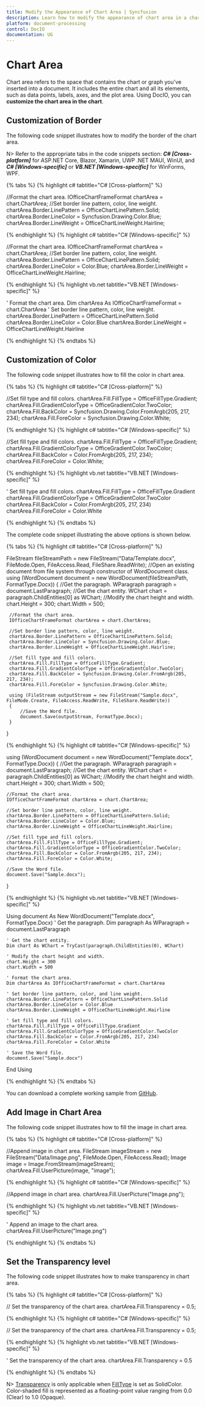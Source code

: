 ```yaml
---
title: Modify the Appearance of Chart Area | Syncfusion
description: Learn how to modify the appearance of chart area in a chart in a Word document using Syncfusion .NET Word (DocIO) library without Microsoft Word.
platform: document-processing
control: DocIO
documentation: UG
---
```


# Chart Area

Chart area refers to the space that contains the chart or graph you've inserted into a document. It includes the entire chart and all its elements, such as data points, labels, axes, and the plot area. Using DocIO, you can **customize the chart area in the chart**.

## Customization of Border

The following code snippet illustrates how to modify the border of the chart area.

N> Refer to the appropriate tabs in the code snippets section: ***C# [Cross-platform]*** for ASP.NET Core, Blazor, Xamarin, UWP .NET MAUI, WinUI, and ***C# [Windows-specific]*** or ***VB.NET [Windows-specific]*** for WinForms, WPF.

{% tabs %}
{% highlight c# tabtitle="C# [Cross-platform]" %}

//Format the chart area.
IOfficeChartFrameFormat chartArea = chart.ChartArea;
//Set border line pattern, color, line weight.
chartArea.Border.LinePattern = OfficeChartLinePattern.Solid;
chartArea.Border.LineColor = Syncfusion.Drawing.Color.Blue;
chartArea.Border.LineWeight = OfficeChartLineWeight.Hairline;

{% endhighlight %}
{% highlight c# tabtitle="C# [Windows-specific]" %}

//Format the chart area.
IOfficeChartFrameFormat chartArea = chart.ChartArea;
//Set border line pattern, color, line weight.
chartArea.Border.LinePattern = OfficeChartLinePattern.Solid;
chartArea.Border.LineColor = Color.Blue;
chartArea.Border.LineWeight = OfficeChartLineWeight.Hairline;

{% endhighlight %}
{% highlight vb.net tabtitle="VB.NET [Windows-specific]" %}

' Format the chart area.
Dim chartArea As IOfficeChartFrameFormat = chart.ChartArea
' Set border line pattern, color, line weight.
chartArea.Border.LinePattern = OfficeChartLinePattern.Solid
chartArea.Border.LineColor = Color.Blue
chartArea.Border.LineWeight = OfficeChartLineWeight.Hairline

{% endhighlight %}
{% endtabs %}

## Customization of Color

The following code snippet illustrates how to fill the color in chart area.

{% tabs %}
{% highlight c# tabtitle="C# [Cross-platform]" %}

//Set fill type and fill colors.
chartArea.Fill.FillType = OfficeFillType.Gradient;
chartArea.Fill.GradientColorType = OfficeGradientColor.TwoColor;
chartArea.Fill.BackColor = Syncfusion.Drawing.Color.FromArgb(205, 217, 234);
chartArea.Fill.ForeColor = Syncfusion.Drawing.Color.White;

{% endhighlight %}
{% highlight c# tabtitle="C# [Windows-specific]" %}

//Set fill type and fill colors.
chartArea.Fill.FillType = OfficeFillType.Gradient;
chartArea.Fill.GradientColorType = OfficeGradientColor.TwoColor;
chartArea.Fill.BackColor = Color.FromArgb(205, 217, 234);
chartArea.Fill.ForeColor = Color.White;

{% endhighlight %}
{% highlight vb.net tabtitle="VB.NET [Windows-specific]" %}

' Set fill type and fill colors.
chartArea.Fill.FillType = OfficeFillType.Gradient
chartArea.Fill.GradientColorType = OfficeGradientColor.TwoColor
chartArea.Fill.BackColor = Color.FromArgb(205, 217, 234)
chartArea.Fill.ForeColor = Color.White

{% endhighlight %}
{% endtabs %}

The complete code snippet illustrating the above options is shown below.

{% tabs %}
{% highlight c# tabtitle="C# [Cross-platform]" %}

FileStream fileStreamPath = new FileStream("Data/Template.docx", FileMode.Open, FileAccess.Read, FileShare.ReadWrite);
 //Open an existing document from file system through constructor of WordDocument class.
 using (WordDocument document = new WordDocument(fileStreamPath, FormatType.Docx))
 {
     //Get the paragraph.
     WParagraph paragraph = document.LastParagraph;
     //Get the chart entity.
     WChart chart = paragraph.ChildEntities[0] as WChart;
     //Modify the chart height and width.
     chart.Height = 300;
     chart.Width = 500;

     //Format the chart area.
     IOfficeChartFrameFormat chartArea = chart.ChartArea;

     //Set border line pattern, color, line weight.
     chartArea.Border.LinePattern = OfficeChartLinePattern.Solid;
     chartArea.Border.LineColor = Syncfusion.Drawing.Color.Blue;
     chartArea.Border.LineWeight = OfficeChartLineWeight.Hairline;

     //Set fill type and fill colors.
     chartArea.Fill.FillType = OfficeFillType.Gradient;
     chartArea.Fill.GradientColorType = OfficeGradientColor.TwoColor;
     chartArea.Fill.BackColor = Syncfusion.Drawing.Color.FromArgb(205, 217, 234);
     chartArea.Fill.ForeColor = Syncfusion.Drawing.Color.White;

     using (FileStream outputStream = new FileStream("Sample.docx", FileMode.Create, FileAccess.ReadWrite, FileShare.ReadWrite))
     {
         //Save the Word file.
         document.Save(outputStream, FormatType.Docx);
     }
 }


{% endhighlight %}
{% highlight c# tabtitle="C# [Windows-specific]" %}

using (WordDocument document = new WordDocument("Template.docx", FormatType.Docx))
{
    //Get the paragraph.
    WParagraph paragraph = document.LastParagraph;
    //Get the chart entity.
    WChart chart = paragraph.ChildEntities[0] as WChart;
    //Modify the chart height and width.
    chart.Height = 300;
    chart.Width = 500;

    //Format the chart area.
    IOfficeChartFrameFormat chartArea = chart.ChartArea;

    //Set border line pattern, color, line weight.
    chartArea.Border.LinePattern = OfficeChartLinePattern.Solid;
    chartArea.Border.LineColor = Color.Blue;
    chartArea.Border.LineWeight = OfficeChartLineWeight.Hairline;

    //Set fill type and fill colors.
    chartArea.Fill.FillType = OfficeFillType.Gradient;
    chartArea.Fill.GradientColorType = OfficeGradientColor.TwoColor;
    chartArea.Fill.BackColor = Color.FromArgb(205, 217, 234);
    chartArea.Fill.ForeColor = Color.White;

    //Save the Word file.
    document.Save("Sample.docx");
}

{% endhighlight %}
{% highlight vb.net tabtitle="VB.NET [Windows-specific]" %}

Using document As New WordDocument("Template.docx", FormatType.Docx)
    ' Get the paragraph.
    Dim paragraph As WParagraph = document.LastParagraph

    ' Get the chart entity.
    Dim chart As WChart = TryCast(paragraph.ChildEntities(0), WChart)

    ' Modify the chart height and width.
    chart.Height = 300
    chart.Width = 500

    ' Format the chart area.
    Dim chartArea As IOfficeChartFrameFormat = chart.ChartArea

    ' Set border line pattern, color, and line weight.
    chartArea.Border.LinePattern = OfficeChartLinePattern.Solid
    chartArea.Border.LineColor = Color.Blue
    chartArea.Border.LineWeight = OfficeChartLineWeight.Hairline

    ' Set fill type and fill colors.
    chartArea.Fill.FillType = OfficeFillType.Gradient
    chartArea.Fill.GradientColorType = OfficeGradientColor.TwoColor
    chartArea.Fill.BackColor = Color.FromArgb(205, 217, 234)
    chartArea.Fill.ForeColor = Color.White

    ' Save the Word file.
    document.Save("Sample.docx")
End Using

{% endhighlight %}
{% endtabs %}

You can download a complete working sample from [GitHub](https://github.com/SyncfusionExamples/DocIO-Examples/tree/main/Charts/Format-Chart-Area/.NET).

## Add Image in Chart Area

The following code snippet illustrates how to fill the image in chart area.

{% tabs %}
{% highlight c# tabtitle="C# [Cross-platform]" %}

//Append image in chart area.
FileStream imageStream = new FileStream("Data/Image.png", FileMode.Open, FileAccess.Read);
Image image = Image.FromStream(imageStream);
chartArea.Fill.UserPicture(image, "image");

{% endhighlight %}
{% highlight c# tabtitle="C# [Windows-specific]" %}

//Append image in chart area.
chartArea.Fill.UserPicture("Image.png");

{% endhighlight %}
{% highlight vb.net tabtitle="VB.NET [Windows-specific]" %}

' Append an image to the chart area.
chartArea.Fill.UserPicture("Image.png")

{% endhighlight %}
{% endtabs %}

## Set the Transparency level

The following code snippet illustrates how to make transparency in chart area.

{% tabs %}
{% highlight c# tabtitle="C# [Cross-platform]" %}

// Set the transparency of the chart area.
chartArea.Fill.Transparency = 0.5;

{% endhighlight %}
{% highlight c# tabtitle="C# [Windows-specific]" %}

// Set the transparency of the chart area.
chartArea.Fill.Transparency = 0.5;

{% endhighlight %}
{% highlight vb.net tabtitle="VB.NET [Windows-specific]" %}

' Set the transparency of the chart area.
chartArea.Fill.Transparency = 0.5

{% endhighlight %}
{% endtabs %}

N> [Transparency](https://help.syncfusion.com/cr/document-processing/Syncfusion.OfficeChart.IOfficeFill.html#Syncfusion_OfficeChart_IOfficeFill_Transparency) is only applicable when [FillType](https://help.syncfusion.com/cr/document-processing/Syncfusion.OfficeChart.IOfficeFill.html#Syncfusion_OfficeChart_IOfficeFill_FillType) is set as SolidColor. Color-shaded fill is represented as a floating-point value ranging from 0.0 (Clear) to 1.0 (Opaque).

